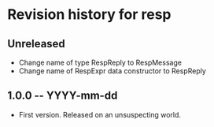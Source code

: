 # Revision history for resp

## Unreleased

* Change name of type RespReply to RespMessage
* Change name of RespExpr data constructor to RespReply

## 1.0.0 -- YYYY-mm-dd

* First version. Released on an unsuspecting world.
